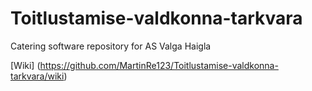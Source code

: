 # Toitlustamise-valdkonna-tarkvara
Catering software repository for AS Valga Haigla

[Wiki] (https://github.com/MartinRe123/Toitlustamise-valdkonna-tarkvara/wiki)
